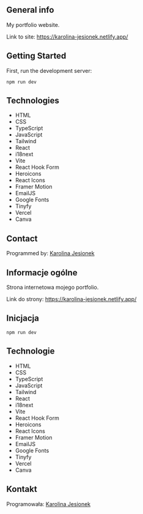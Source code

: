 ## General info
My portfolio website.

Link to site: https://karolina-jesionek.netlify.app/

## Getting Started
First, run the development server:

```
npm run dev
```

## Technologies
* HTML
* CSS
* TypeScript
* JavaScript
* Tailwind
* React
* i18next
* Vite
* React Hook Form
* Heroicons
* React Icons
* Framer Motion
* EmailJS
* Google Fonts
* Tinyfy
* Vercel
* Canva

## Contact
Programmed by: [Karolina Jesionek](mailto:karolina.anna.jesionek@gmail.com)


## Informacje ogólne
Strona internetowa mojego portfolio.

Link do strony: https://karolina-jesionek.netlify.app/

## Inicjacja

```
npm run dev
```

## Technologie
* HTML
* CSS
* TypeScript
* JavaScript
* Tailwind
* React
* i18next
* Vite
* React Hook Form
* Heroicons
* React Icons
* Framer Motion
* EmailJS
* Google Fonts
* Tinyfy
* Vercel
* Canva

## Kontakt
Programowała: [Karolina Jesionek](mailto:karolina.anna.jesionek@gmail.com)